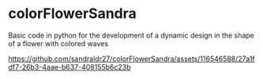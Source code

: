 # colorFlowerSandra
Basic code in python for the development of a dynamic design in the shape of a flower with colored waves

https://github.com/sandraldr27/colorFlowerSandra/assets/116546588/27a1fdf7-26b3-4aae-b637-408155b6c23b

